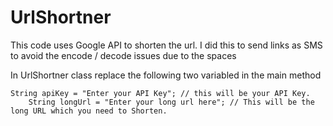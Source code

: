 # UrlShortner
This code uses Google API to shorten the url. I did this to send links as SMS to avoid the encode / decode issues due to the spaces


In UrlShortner class replace the following two variabled in the main method

    String apiKey = "Enter your API Key"; // this will be your API Key.
		String longUrl = "Enter your long url here"; // This will be the long URL which you need to Shorten.
